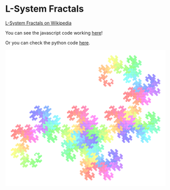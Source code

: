 # L-System Fractals

[L-System Fractals on Wikipedia](https://en.wikipedia.org/wiki/L-system)

You can see the javascript code working [here](https://mairazl.neocities.org/fractals/)!

Or you can check the python code [here](L-System-fractals.ipynb).

![dragon.svg.svg](fractals/dragon.svg)
